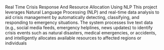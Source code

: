Real Time Crisis Response And Resource Allocation Using NLP
This project leverages Natural Language Processing (NLP) and real-time data analysis to aid crisis management by automatically detecting, classifying, and responding to emergency situations. The system processes live text data (e.g., social media feeds, emergency helplines, news updates) to identify crisis events such as natural disasters, medical emergencies, or accidents, and intelligently allocates available resources to affected regions or individuals



